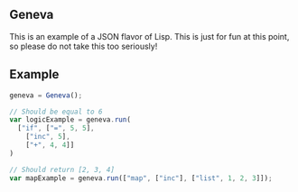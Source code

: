 Geneva
------

This is an example of a JSON flavor of Lisp. This is just for fun at this point, so please do not take this too seriously!

## Example

```javascript
geneva = Geneva();

// Should be equal to 6
var logicExample = geneva.run(
  ["if", ["=", 5, 5],
    ["inc", 5],
    ["+", 4, 4]]
)

// Should return [2, 3, 4]
var mapExample = geneva.run(["map", ["inc"], ["list", 1, 2, 3]]);
```